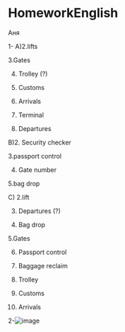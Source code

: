 # HomeworkEnglish
Аня

1- A)2.lifts

3.Gates

4. Trolley (?)
   
5. Customs
   
6. Arrivals
   
7. Terminal
   
8. Departures 

B)2. Security checker 

3.passport control 

4. Gate number
   
5.bag drop

C) 2.lift

3. Departures (?)
   
4. Bag drop
   
5.Gates

6. Passport control
   
7. Baggage reclaim
    
8. Trolley
   
9. Customs
    
10. Arrivals




2-![image](https://github.com/user-attachments/assets/5e89af9b-615d-4677-8998-4535adec814b)
